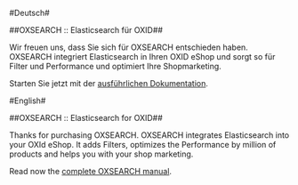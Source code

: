 #Deutsch#

##OXSEARCH :: Elasticsearch für OXID## 

Wir freuen uns, dass Sie sich für OXSEARCH entschieden haben.
OXSEARCH integriert Elasticsearch in Ihren OXID eShop und sorgt so für Filter und Performance und optimiert Ihre Shopmarketing.

Starten Sie jetzt mit der [ausführlichen Dokumentation](de/README.md).

#English#

##OXSEARCH :: Elasticsearch for OXID## 

Thanks for purchasing OXSEARCH.
OXSEARCH integrates Elasticsearch into your OXId eShop. It adds Filters, 
optimizes the Performance by million of products and helps you with your shop marketing.

Read now the [complete OXSEARCH manual](en/README.md).